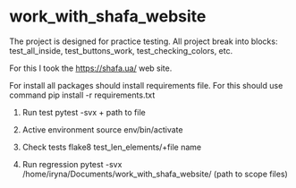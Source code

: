 # work_with_shafa_website
The project is designed for practice testing.
All project break into blocks: 
    test_all_inside, test_buttons_work,
    test_checking_colors, etc.

For this I took the https://shafa.ua/ web site.

For install all packages should install requirements file.
For this should use command pip install -r requirements.txt

  1) Run test
     pytest -svx + path to file

  2) Active environment
     source env/bin/activate

  3) Check tests
     flake8 test_len_elements/+file name
   
  4) Run regression 
     pytest -svx /home/iryna/Documents/work_with_shafa_website/
                 (path to scope files)

